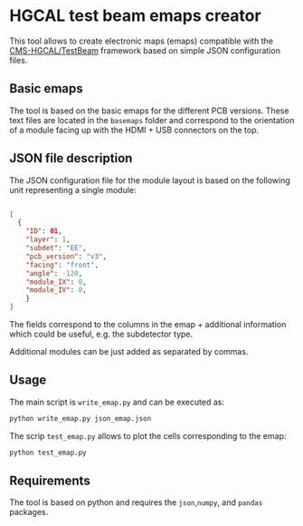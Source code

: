 # HGCAL test beam emaps creator

This tool allows to create electronic maps (emaps) compatible with the [CMS-HGCAL/TestBeam](https://github.com/CMS-HGCAL/TestBeam) framework based on simple JSON configuration files.

## Basic emaps

The tool is based on the basic emaps for the different PCB versions. These text files are located in the `basemaps` folder and correspond to the orientation of a module facing up with the HDMI + USB connectors on the top.

## JSON file description

The JSON configuration file for the module layout is based on the following unit representing a single module:

```json

[  
  { 
    "ID": 01,
    "layer": 1,
    "subdet": "EE",
    "pcb_version": "v3",
    "facing": "front",
    "angle": -120,
    "module_IX": 0,
    "module_IV": 0,
    }
]
```

The fields correspond to the columns in the emap + additional information which could be useful, e.g. the subdetector type.

Additional modules can be just added as separated by commas.

## Usage

The main script is `write_emap.py` and can be executed as: 
```bash
python write_emap.py json_emap.json 
```

The scrip `test_emap.py` allows to plot the cells corresponding to the emap:
```bash
python test_emap.py
```

## Requirements
The tool is based on python and requires the `json`,`numpy`, and `pandas` packages.
